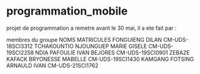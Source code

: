 # programmation_mobile
projet de programmation a remetre avant le 30 mai, il a ete fait par :

membres du groupe
NOMS                                                   MATRICULES
FONGUIENG DILAN                                   CM-UDS-18SCI3312
TCHAKOUNTIO NJOUNGUEP MARIE GISELE                CM-UDS-19SCI2258
NDIA PAFOULIE IVAN BEJORES                        CM-UDS-19SCI0901
ZEBAZE KAFACK BRYONESSE MABELLE                   CM-UDS-19SCI1430
KAMGANG FOTSING ARNAULD IVAN                      CM-UDS-21SCI1762
